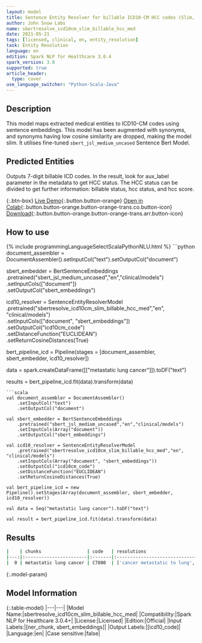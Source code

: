 ```yaml
---
layout: model
title: Sentence Entity Resolver for billable ICD10-CM HCC codes (Slim, JSL Medium Bert)
author: John Snow Labs
name: sbertresolve_icd10cm_slim_billable_hcc_med
date: 2021-05-21
tags: [licensed, clinical, en, entity_resolution]
task: Entity Resolution
language: en
edition: Spark NLP for Healthcare 3.0.4
spark_version: 3.0
supported: true
article_header:
  type: cover
use_language_switcher: "Python-Scala-Java"
---
```


## Description

This model maps extracted medical entities to ICD10-CM codes using sentence embeddings. This model has been augmented with synonyms, and synonyms having low cosine similarity are dropped, making the model slim. It utilises fine-tuned `sbert_jsl_medium_uncased` Sentence Bert Model.

## Predicted Entities

Outputs 7-digit billable ICD codes. In the result, look for aux_label parameter in the metadata to get HCC status. The HCC status can be divided to get further information: billable status, hcc status, and hcc score.

{:.btn-box}
[Live Demo](https://nlp.johnsnowlabs.com/demo){:.button.button-orange}
[Open in Colab](https://colab.research.google.com/github/JohnSnowLabs/spark-nlp-workshop/blob/master/tutorials/Certification_Trainings/Healthcare/24.Improved_Entity_Resolvers_in_SparkNLP_with_sBert.ipynb){:.button.button-orange.button-orange-trans.co.button-icon}
[Download](https://s3.amazonaws.com/auxdata.johnsnowlabs.com/clinical/models/sbertresolve_icd10cm_slim_billable_hcc_med_en_3.0.4_2.4_1621590174924.zip){:.button.button-orange.button-orange-trans.arr.button-icon}

## How to use



<div class="tabs-box" markdown="1">
{% include programmingLanguageSelectScalaPythonNLU.html %}
```python
document_assembler = DocumentAssembler().setInputCol("text").setOutputCol("document")

sbert_embedder = BertSentenceEmbeddings\
    .pretrained("sbert_jsl_medium_uncased","en","clinical/models")\
    .setInputCols(["document"])\
    .setOutputCol("sbert_embeddings")

icd10_resolver = SentenceEntityResolverModel\
    .pretrained("sbertresolve_icd10cm_slim_billable_hcc_med","en", "clinical/models")\
    .setInputCols(["document", "sbert_embeddings"])\
    .setOutputCol("icd10cm_code")\
    .setDistanceFunction("EUCLIDEAN")\
    .setReturnCosineDistances(True)

bert_pipeline_icd = Pipeline(stages = [document_assembler, sbert_embedder, icd10_resolver]) 

data = spark.createDataFrame([["metastatic lung cancer"]]).toDF("text") 

results = bert_pipeline_icd.fit(data).transform(data)

```
```scala
val document_assembler = DocumentAssembler()
    .setInputCol("text")
    .setOutputCol("document")

val sbert_embedder = BertSentenceEmbeddings
    .pretrained("sbert_jsl_medium_uncased","en","clinical/models")
    .setInputCols(Array("document"))
    .setOutputCol("sbert_embeddings")

val icd10_resolver = SentenceEntityResolverModel
    .pretrained("sbertresolve_icd10cm_slim_billable_hcc_med","en", "clinical/models") 
    .setInputCols(Array("document", "sbert_embeddings")) 
    .setOutputCol("icd10cm_code")
    .setDistanceFunction("EUCLIDEAN")
    .setReturnCosineDistances(True)

val bert_pipeline_icd = new Pipeline().setStages(Array(document_assembler, sbert_embedder, icd10_resolver))

val data = Seq("metastatic lung cancer").toDF("text")

val result = bert_pipeline_icd.fit(data).transform(data)

```
</div>

## Results

```bash
|    | chunks                 | code   | resolutions                                                                                                                                                                                                                                                                                                                                                                                                                                                                       | all_codes                                                                                              | billable_hcc_status_score   | all_distances                                                                                                            |
|---:|:-----------------------|:-------|:----------------------------------------------------------------------------------------------------------------------------------------------------------------------------------------------------------------------------------------------------------------------------------------------------------------------------------------------------------------------------------------------------------------------------------------------------------------------------------|:-------------------------------------------------------------------------------------------------------|:----------------------------|:-------------------------------------------------------------------------------------------------------------------------|
|  0 | metastatic lung cancer | C7800  | ['cancer metastatic to lung', 'metastasis from malignant tumor of lung', 'cancer metastatic to left lung', 'history of cancer metastatic to lung', 'metastatic cancer', 'history of cancer metastatic to lung (situation)', 'metastatic adenocarcinoma to bilateral lungs', 'cancer metastatic to chest wall', 'metastatic malignant neoplasm to left lower lobe of lung', 'metastatic carcinoid tumour', 'cancer metastatic to respiratory tract', 'metastatic carcinoid tumor'] | ['C7800', 'C349', 'C7801', 'Z858', 'C800', 'Z8511', 'C780', 'C798', 'C7802', 'C799', 'C7830', 'C7B00'] | ['1', '1', '8']             | ['0.0464', '0.0829', '0.0852', '0.0860', '0.0914', '0.0989', '0.1133', '0.1220', '0.1220', '0.1253', '0.1249', '0.1260'] |

```

{:.model-param}
## Model Information

{:.table-model}
|---|---|
|Model Name:|sbertresolve_icd10cm_slim_billable_hcc_med|
|Compatibility:|Spark NLP for Healthcare 3.0.4+|
|License:|Licensed|
|Edition:|Official|
|Input Labels:|[ner_chunk, sbert_embeddings]|
|Output Labels:|[icd10_code]|
|Language:|en|
|Case sensitive:|false|